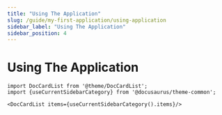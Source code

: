 ```yaml
---
title: "Using The Application"
slug: /guide/my-first-application/using-application
sidebar_label: "Using The Application"
sidebar_position: 4
---
```


# Using The Application

```mdx-code-block
import DocCardList from '@theme/DocCardList';
import {useCurrentSidebarCategory} from '@docusaurus/theme-common';

<DocCardList items={useCurrentSidebarCategory().items}/>
```
